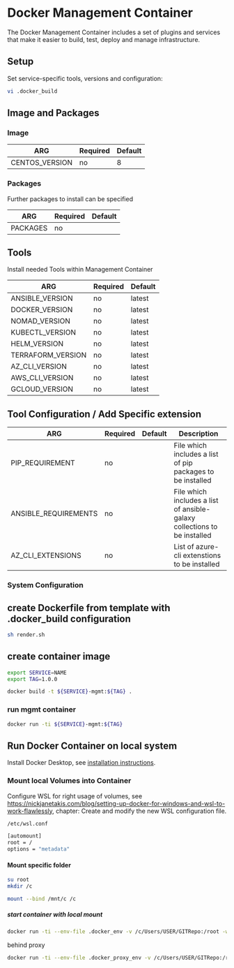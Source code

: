 # Docker Management Container

The Docker Management Container includes a set of plugins and services that make it easier to build, test, deploy and manage infrastructure.

## Setup

Set service-specific tools, versions and configuration:

``` bash
vi .docker_build
```

## Image and Packages

### Image

| ARG              | Required | Default |
| ---------------- | -------- | ------- |
| CENTOS_VERSION   | no       | 8       |

### Packages

Further packages to install can be specified

| ARG              | Required | Default |
| ---------------- | -------- | ------- |
| PACKAGES         | no       |         |

## Tools

Install needed Tools within Management Container

| ARG               | Required | Default |
| ----------------- | -------- | ------- |
| ANSIBLE_VERSION   | no       | latest  |
| DOCKER_VERSION    | no       | latest  |
| NOMAD_VERSION     | no       | latest  |
| KUBECTL_VERSION   | no       | latest  |
| HELM_VERSION      | no       | latest  |
| TERRAFORM_VERSION | no       | latest  |
| AZ_CLI_VERSION    | no       | latest  |
| AWS_CLI_VERSION   | no       | latest  |
| GCLOUD_VERSION    | no       | latest  |

## Tool Configuration / Add Specific extension

| ARG                  | Required | Default | Description                                                              |
| -------------------- | -------- | ------- | ------------------------------------------------------------------------ |
| PIP_REQUIREMENT      | no       |         | File which includes a list of pip packages to be installed               |
| ANSIBLE_REQUIREMENTS | no       |         | File which includes a list of ansible-galaxy collections to be installed |
| AZ_CLI_EXTENSIONS    | no       |         | List of azure-cli extenstions to be installed                            |

### System Configuration

## create Dockerfile from template with .docker_build configuration

``` bash
sh render.sh
```

## create container image

``` bash
export SERVICE=NAME
export TAG=1.0.0

docker build -t ${SERVICE}-mgmt:${TAG} .
```

### run mgmt container

``` bash
docker run -ti ${SERVICE}-mgmt:${TAG}
```

## Run Docker Container on local system

Install Docker Desktop, see [installation instructions](https://nickjanetakis.com/blog/setting-up-docker-for-windows-and-wsl-to-work-flawlessly).

### Mount local Volumes into Container

Configure WSL for right usage of volumes, see https://nickjanetakis.com/blog/setting-up-docker-for-windows-and-wsl-to-work-flawlessly, chapter: Create and modify the new WSL configuration file.

``` bash
/etc/wsl.conf

[automount]
root = /
options = "metadata"
```

#### Mount specific folder

``` bash
su root
mkdir /c

mount --bind /mnt/c /c
```

##### start container with local mount

``` bash
docker run -ti --env-file .docker_env -v /c/Users/USER/GITRepo:/root -w /root -ti ${SERVICE}-mgmt:${TAG}
```

behind proxy

``` bash
docker run -ti --env-file .docker_proxy_env -v /c/Users/USER/GITRepo:/root -w /root -ti ${SERVICE}-mgmt:${TAG}
```
